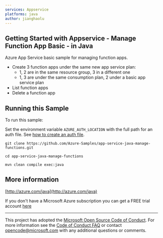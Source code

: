 ```yaml
---
services: Appservice
platforms: java
author: jianghaolu
---
```


## Getting Started with Appservice - Manage Function App Basic - in Java ##


  Azure App Service basic sample for managing function apps.
   - Create 3 function apps under the same new app service plan:
     - 1, 2 are in the same resource group, 3 in a different one
     - 1, 3 are under the same consumption plan, 2 under a basic app service plan
   - List function apps
   - Delete a function app
 

## Running this Sample ##

To run this sample:

Set the environment variable `AZURE_AUTH_LOCATION` with the full path for an auth file. See [how to create an auth file](https://github.com/Azure/azure-libraries-for-java/blob/master/AUTH.md).

    git clone https://github.com/Azure-Samples/app-service-java-manage-functions.git

    cd app-service-java-manage-functions

    mvn clean compile exec:java

## More information ##

[http://azure.com/java](http://azure.com/java)

If you don't have a Microsoft Azure subscription you can get a FREE trial account [here](http://go.microsoft.com/fwlink/?LinkId=330212)

---

This project has adopted the [Microsoft Open Source Code of Conduct](https://opensource.microsoft.com/codeofconduct/). For more information see the [Code of Conduct FAQ](https://opensource.microsoft.com/codeofconduct/faq/) or contact [opencode@microsoft.com](mailto:opencode@microsoft.com) with any additional questions or comments.